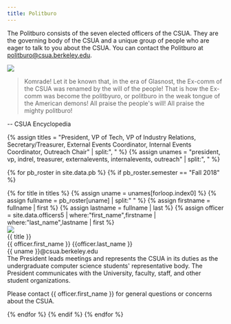```yaml
---
title: Politburo
---
```


The Politburo consists of the seven elected officers of the CSUA. They are the
governing body of the CSUA and a unique group of people who are eager to talk
to you about the CSUA. You can contact the Politburo at
politburo@csua.berkeley.edu.

![](https://www.csua.berkeley.edu:8080/static/images/pb_fa18.jpg)

> Komrade! Let it be known that, in the era of Glasnost, the Ex-comm of the CSUA was renamed by the will of the people! That is how the Ex-comm was become the politbyuro, or politburo in the weak tongue of the American demons! All praise the people's will! All praise the mighty politburo!

-- CSUA Encyclopedia

{% assign titles = "President, VP of Tech, VP of Industry Relations, Secretary/Treasurer, External Events Coordinator, Internal Events Coordinator, Outreach Chair" | split:", " %}
{% assign unames = "president, vp, indrel, treasurer, externalevents, internalevents, outreach" | split:", " %}

{% for pb_roster in site.data.pb %}
{% if pb_roster.semester == "Fall 2018" %}

<div class="politburo">
{% for title in titles %}
{% assign uname = unames[forloop.index0] %}
{% assign fullname = pb_roster[uname] | split:" " %}
{% assign firstname = fullname | first %}
{% assign lastname = fullname | last %}
{% assign officer = site.data.officers5 | where:"first_name",firstname | where:"last_name",lastname | first %}
<div class="pb-member">
<img class="photo-frame" src="https://www.csua.berkeley.edu/media/{{ officer.photo1 }}">
<div class="text">
<div class="title">{{ title }}</div>
<div class="name">{{ officer.first_name }} {{officer.last_name }}</div>
<div class="email">{{ uname }}@csua.berkeley.edu</div>
<div markdown="1" class="about">
The President leads meetings and represents the CSUA in its duties as the
undergraduate computer science students' representative body. The President
communicates with the University, faculty, staff, and other student
organizations.

Please contact {{ officer.first_name }} for general questions or concerns about the CSUA.
</div>
</div>
</div>
{% endfor %}
{% endif %}
{% endfor %}
</div>
